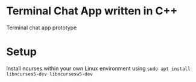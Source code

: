 # Terminal Chat App written in C++

Terminal chat app prototype

# Setup
Install ncurses within your own Linux environment using `sudo apt install libncurses5-dev libncursesw5-dev`
